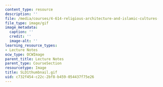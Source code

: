 ```yaml
---
content_type: resource
description: ''
file: /media/courses/4-614-religious-architecture-and-islamic-cultures-fall-2002/c732f454c22c2bf8b459054437f75e26_SLD1thumbnail.gif
file_type: image/gif
image_metadata:
  caption: ''
  credit: ''
  image-alt: ''
learning_resource_types:
- Lecture Notes
ocw_type: OCWImage
parent_title: Lecture Notes
parent_type: CourseSection
resourcetype: Image
title: SLD1thumbnail.gif
uid: c732f454-c22c-2bf8-b459-054437f75e26
---
```

